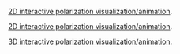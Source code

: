 [2D interactive polarization visualization/animation](https://rawgit.com/gregnordin/Polarization/master/polarization_2d.html).

[2D interactive polarization visualization/animation](https://gregnordin.github.io/Polarization/polarization_2d.html).


[3D interactive polarization visualization/animation](https://gregnordin.github.io/Polarization/polarization_3d.html).
